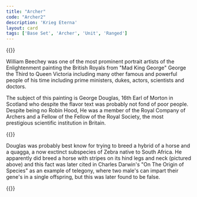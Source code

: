 ```yaml
---
title: "Archer"
code: "Archer2"
description: 'Krieg Eterna'
layout: card
tags: ['Base Set', 'Archer', 'Unit', 'Ranged']
---
```

{{<card-detail-page title="Archer2" artwork="George Douglas, 16th Earl of Morton by Sir William Beechey (18th to 19th Century)">}}
<p>
    William Beechey was one of the most prominent portrait artists of the Enlightenment
    painting the British Royals from "Mad King George" George the Third to Queen Victoria
    including
    many other famous and powerful people of his time including prime ministers, dukes, actors,
    scientists and doctors.
</p>
<p>
    The subject of this painting is George Douglas, 16th Earl of Morton in Scotland who despite
    the flavor text was probably not fond of poor people. Despite being no Robin Hood, He was a
    member of the Royal Company of Archers and a Fellow of the Fellow of the Royal Society, the
    most prestigious scientific institution in Britain.
</p>
{{<card-detail-image file="quagga.jpg">}}
<p>
    Douglas was probably best know for trying to breed a hybrid of a horse and a quagga, a now
    exctinct subspecies of Zebra native to South Africa. He apparently did breed a horse with
    stripes on its hind legs and neck (pictured above) and this fact was later cited in Charles
    Darwin's "On The Origin of Species" as an example of telegony, where two male's can impart
    their gene's in a single offspring, but this was later found to be false.
</p>
{{</card-detail-page>}}